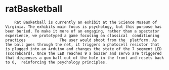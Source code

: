 ratBasketball
=============

		Rat Basketball is currently an exhibit at the Science Museum of Virginia. The exhibits main focus is psychology, but this purpose has been buried. To make it more of an engaging, rather than a spectator experience, we prototyped a game focusing on classical  conditioning practices 		 		The user would shoot from the  platform. As the ball goes through the net, it triggers a photocell resistor that is plugged into an Arduino and changes the state of the 7 segment LED  (scoreboard). Once the LED reaches 9 a buzzer and servo are triggered that dispenses a gum ball out of the hole in the front and resets back to 0,  reinforcing the psychology principles. 
